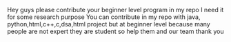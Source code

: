 Hey guys please contribute your beginner level program in my repo
I need it for some research purpose 
You can contribute in my repo with java, python,html,c++,c,dsa,html project but at beginner level because many people are not expert they are student so help them and our team thank you
